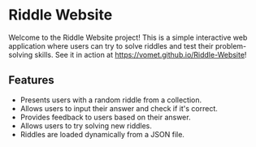 # Riddle Website

Welcome to the Riddle Website project! This is a simple interactive web application where users can try to solve riddles and test their problem-solving skills. See it in action at https://vomet.github.io/Riddle-Website!

## Features
- Presents users with a random riddle from a collection.
- Allows users to input their answer and check if it's correct.
- Provides feedback to users based on their answer.
- Allows users to try solving new riddles.
- Riddles are loaded dynamically from a JSON file.
